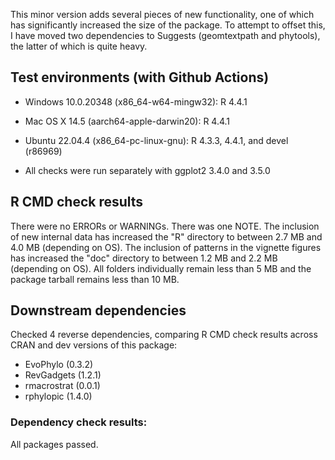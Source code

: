 This minor version adds several pieces of new functionality, one of which has significantly increased the size of the package. To attempt to offset this, I have moved two dependencies to Suggests (geomtextpath and phytools), the latter of which is quite heavy.

## Test environments (with Github Actions)

* Windows 10.0.20348 (x86_64-w64-mingw32): R 4.4.1
* Mac OS X 14.5 (aarch64-apple-darwin20): R 4.4.1
* Ubuntu 22.04.4 (x86_64-pc-linux-gnu): R 4.3.3, 4.4.1, and devel (r86969)

* All checks were run separately with ggplot2 3.4.0 and 3.5.0

## R CMD check results
There were no ERRORs or WARNINGs. There was one NOTE. The inclusion of new internal data has increased the "R" directory to between 2.7 MB and 4.0 MB (depending on OS). The inclusion of patterns in the vignette figures has increased the "doc" directory to between 1.2 MB and 2.2 MB (depending on OS). All folders individually remain less than 5 MB and the package tarball remains less than 10 MB.

## Downstream dependencies
Checked 4 reverse dependencies, comparing R CMD check results across CRAN and dev versions of this package:

 * EvoPhylo (0.3.2)
 * RevGadgets (1.2.1)
 * rmacrostrat (0.0.1)
 * rphylopic (1.4.0)

### Dependency check results:
All packages passed.
